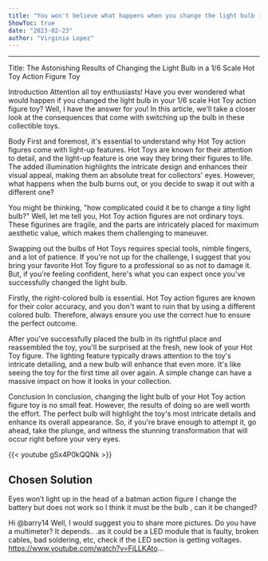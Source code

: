 ```yaml
---
title: "You won't believe what happens when you change the light bulb in this 1/6 scale hot toy action figure toy!"
ShowToc: true 
date: "2023-02-23"
author: "Virginia Lopez"
---
```

*****
Title: The Astonishing Results of Changing the Light Bulb in a 1/6 Scale Hot Toy Action Figure Toy

Introduction
Attention all toy enthusiasts! Have you ever wondered what would happen if you changed the light bulb in your 1/6 scale Hot Toy action figure toy? Well, I have the answer for you! In this article, we'll take a closer look at the consequences that come with switching up the bulb in these collectible toys.

Body
First and foremost, it's essential to understand why Hot Toy action figures come with light-up features. Hot Toys are known for their attention to detail, and the light-up feature is one way they bring their figures to life. The added illumination highlights the intricate design and enhances their visual appeal, making them an absolute treat for collectors' eyes. However, what happens when the bulb burns out, or you decide to swap it out with a different one?

You might be thinking, "how complicated could it be to change a tiny light bulb?" Well, let me tell you, Hot Toy action figures are not ordinary toys. These figurines are fragile, and the parts are intricately placed for maximum aesthetic value, which makes them challenging to maneuver.

Swapping out the bulbs of Hot Toys requires special tools, nimble fingers, and a lot of patience. If you're not up for the challenge, I suggest that you bring your favorite Hot Toy figure to a professional so as not to damage it. But, if you're feeling confident, here's what you can expect once you've successfully changed the light bulb.

Firstly, the right-colored bulb is essential. Hot Toy action figures are known for their color accuracy, and you don't want to ruin that by using a different colored bulb. Therefore, always ensure you use the correct hue to ensure the perfect outcome.

After you've successfully placed the bulb in its rightful place and reassembled the toy, you'll be surprised at the fresh, new look of your Hot Toy figure. The lighting feature typically draws attention to the toy's intricate detailing, and a new bulb will enhance that even more. It's like seeing the toy for the first time all over again. A simple change can have a massive impact on how it looks in your collection.

Conclusion
In conclusion, changing the light bulb of your Hot Toy action figure toy is no small feat. However, the results of doing so are well worth the effort. The perfect bulb will highlight the toy's most intricate details and enhance its overall appearance. So, if you're brave enough to attempt it, go ahead, take the plunge, and witness the stunning transformation that will occur right before your very eyes.

{{< youtube gSx4P0kQQNk >}} 



## Chosen Solution
 Eyes won’t light up  in the head of a batman action figure I change the battery but does not work so I think it must be the bulb , can it be changed?

 Hi @barry14
Well, I would suggest you to share more pictures.
Do you have a multimeter?
It depends.. .as it could be a LED module that is faulty,
broken cables, bad soldering, etc,
check if the LED section is getting voltages.
https://www.youtube.com/watch?v=FjLLKAto...





